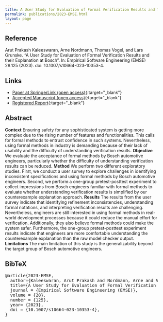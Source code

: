 ```yaml
---
title: A User Study for Evaluation of Formal Verification Results and their Explanation at Bosch
permalink: publications/2023-EMSE.html
layout: page
---
```


## Reference
Arut Prakash Kaleeswaran, Arne Nordmann, Thomas Vogel, and Lars Grunske. “A User Study for Evaluation of Formal Verification Results and their Explanation at Bosch”. In: Empirical Software Engineering (EMSE) 28.125 (2023). doi: 10.1007/s10664-023-10353-4.


## Links
* [Paper at SpringerLink (open access)](https://doi.org/10.1007/s10664-023-10353-4){:target="_blank"}
* [Accepted Manuscript (open access)](https://doi.org/10.48550/arXiv.2304.08950){:target="_blank"}
* [Registered Report](2021-ICSME-RR){:target="_blank"}


## Abstract
**Context**
Ensuring safety for any sophisticated system is getting more complex due to the rising number of features and functionalities. This calls for formal methods to entrust confidence in such systems. Nevertheless, using formal methods in industry is demanding because of their lack of usability and the difficulty of understanding verification results.
**Objective**
We evaluate the acceptance of formal methods by Bosch automotive engineers, particularly whether the difficulty of understanding verification results can be reduced.
**Method**
We perform two different exploratory studies. First, we conduct a user survey to explore challenges in identifying inconsistent specifications and using formal methods by Bosch automotive engineers. Second, we perform a one-group pretest-posttest experiment to collect impressions from Bosch engineers familiar with formal methods to evaluate whether understanding verification results is simplified by our counterexample explanation approach.
**Results**
The results from the user survey indicate that identifying refinement inconsistencies, understanding formal notations, and interpreting verification results are challenging. Nevertheless, engineers are still interested in using formal methods in real-world development processes because it could reduce the manual effort for verification. Additionally, they also believe formal methods could make the system safer. Furthermore, the one-group pretest-posttest experiment results indicate that engineers are more comfortable understanding the counterexample explanation than the raw model checker output.
**Limitations**
The main limitation of this study is the generalizability beyond the target group of Bosch automotive engineers.


## BibTeX

<div class="bibtex">
<pre>@article{2023-EMSE,
  author={Kaleeswaran, Arut Prakash and Nordmann, Arne and Vogel, Thomas and Grunske, Lars},
  title={A User Study for Evaluation of Formal Verification Results and their Explanation at Bosch},
  journal = {Empirical Software Engineering (EMSE)},
  volume = {28},
  number = {125},
  year= {2023},
  doi = {10.1007/s10664-023-10353-4},
}</pre>
</div>
